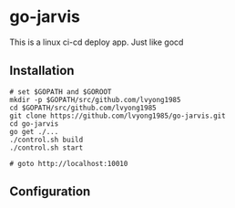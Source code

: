 # go-jarvis
This is a linux ci-cd deploy app. Just like gocd

## Installation

~~~shell
# set $GOPATH and $GOROOT
mkdir -p $GOPATH/src/github.com/lvyong1985
cd $GOPATH/src/github.com/lvyong1985
git clone https://github.com/lvyong1985/go-jarvis.git
cd go-jarvis
go get ./...
./control.sh build
./control.sh start

# goto http://localhost:10010
~~~

## Configuration

~~~yaml

~~~

